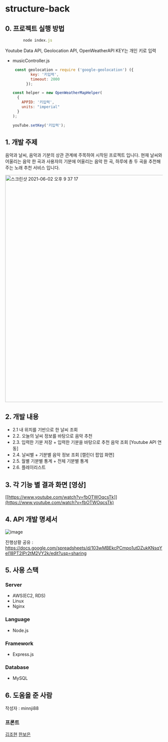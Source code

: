 # structure-back

## 0. 프로젝트 실행 방법

```javascript
		node index.js
```

Youtube Data API, Geolocation API, OpenWeatherAPI KEY는 개인 키로 입력

 - musicController.js 

   ```javascript
    const geolocation = require ('google-geolocation') ({
           key: '키입력',
           timeout: 2000
         });
   ```

   ```javascript
   const helper = new OpenWeatherMapHelper(
     {
       APPID: '키입력',
       units: "imperial"
     }
   );
   ```

   ```javascript
   youTube.setKey('키입력');
   ```

   

## 1. 개발 주제

음악과 날씨, 음악과 기분의 상관 관계에 주목하여 시작된 프로젝트 입니다. 현재 날씨와 어울리는 음악 한 곡과 사용자의 기분에 어울리는 음악 한 곡, 하루에 총 두 곡을 추천해 주는 노래 추천 서비스 입니다.


<img width="724" alt="스크린샷 2021-06-02 오후 9 37 17" src="https://user-images.githubusercontent.com/62235737/120486959-7e17fa00-c3f0-11eb-8ab5-91541a7771fe.png">


## 2. 개발 내용

- 2.1 내 위치를 기반으로 한 날씨 조회
- 2.2. 오늘의 날씨 정보를 바탕으로 음악 추천
- 2.3. 입력한 기분 저장 + 입력한 기분을 바탕으로 추천 음악 조회 [Youtube API 연동]
- 2.4. 날씨별 + 기분별 음악 정보 조회 [캘린더 팝업 화면]
- 2.5. 월별 기분별 통계 + 전체 기분별 통계
- 2.6. 플레이리스트



## 3. 각 기능 별 결과 화면 [영상] 

[[https://www.youtube.com/watch?v=fbOTWOqcsTk]](https://www.youtube.com/watch?v=fbOTWOqcsTk)


## 4. API 개발 명세서

![image](https://user-images.githubusercontent.com/62235737/117556327-8fe0d880-b0a2-11eb-909b-3571d8d7de8e.png)

진행상황 공유 : https://docs.google.com/spreadsheets/d/103wMBEkcPCmpo1utDZukKNsqYeI18PT2IPr2tM2VY2k/edit?usp=sharing

## 5. 사용 스택
### Server
- AWS(EC2, RDS)
- Linux
- Nginx

### Language
- Node.js

### Framework
- Express.js

### Database
- MySQL



## 6. 도움을 준 사람
작성자 : minnji88

### 프론트 
[김조현](https://github.com/save-structure/structure-front)
[한보은](https://github.com/save-structure/structure-front)





